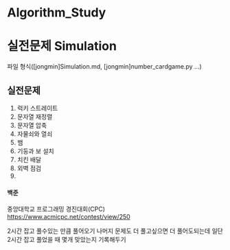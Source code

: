 # Algorithm_Study
# 실전문제 Simulation
파일 형식([jongmin]Simulation.md, [jongmin]number_cardgame.py ...)

## 실전문제
1) 럭키 스트레이트
2) 문자열 재정렬
3) 문자열 압축
4) 자물쇠와 열쇠
5) 뱀
6) 기둥과 보 설치
7) 치킨 배달
8) 외벽 점검
9) 


#### 백준
중앙대학교 프로그래밍 경진대회(CPC)
https://www.acmicpc.net/contest/view/250

2시간 잡고 풀수있는 만큼 풀어오기
나머지 문제도 더 풀고싶으면 더 풀어도되는데 일단
2시간 잡고 풀었을 때 몇개 맞았는지 기록해두기
